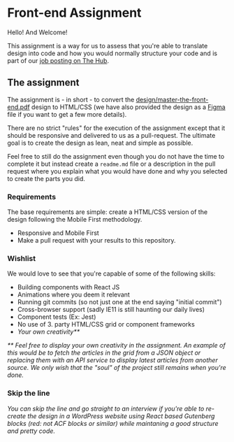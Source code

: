 
# Front-end Assignment

Hello! And Welcome!

This assignment is a way for us to assess that you're able to translate design into code and how you would normally structure your code and is part of our [job posting on The Hub](https://thehub.io/jobs/5f3e92784b57fc757f36b3f4).

## The assignment

The assignment is - in short - to convert  the [design/master-the-front-end.pdf](https://raw.githubusercontent.com/rommel-dk/front-end-test/master/design/master-the-front-end.pdf) design to HTML/CSS (we have also provided the design as a [Figma](http://figma.com/) file if you want to get a few more details).

There are no strict "rules" for the execution of the assignment except that it should be responsive and delivered to us as a pull-request. The ultimate goal is to create the design as lean, neat and simple as possible. 

Feel free to still do the assignment even though you do not have the time to complete it but instead create a `readme.md` file or a description in the pull request where you explain what you would have done and why you selected to create the parts you did.

### Requirements

The base requirements are simple: create a HTML/CSS version of the design following the Mobile First methodology.

* Responsive and Mobile First
* Make a pull request with your results to this repository.

### Wishlist

We would love to see that you're capable of some of the following skills:

* Building components with React JS
* Animations where you deem it relevant
* Running git commits (so not just one at the end saying "initial commit")
* Cross-browser support (sadly IE11 is still haunting our daily lives)
* Component tests (Ex: Jest)
* No use of 3. party HTML/CSS grid or component frameworks
* _Your own creativity**_

_** Feel free to display your own creativity in the assignment. An example of this would be to fetch the articles in the grid from a JSON object or replacing them with an API service to display latest articles from another source. We only wish that the "soul" of the project still remains when you're done._

### Skip the line

_*You can skip the line and go straight to an interview if you're able to re-create the design in a WordPress website using React based Gutenberg blocks (red: not ACF blocks or similar) while maintaning a good structure and pretty code.*_
